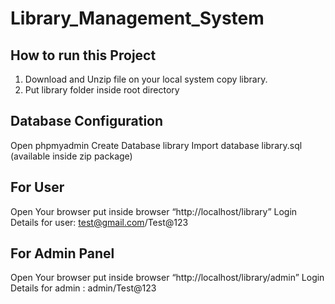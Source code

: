# Library_Management_System
 
## How to run this Project

1. Download and Unzip file on your local system copy library.
2. Put library folder inside root directory

## Database Configuration

Open phpmyadmin
Create Database library
Import database library.sql (available inside zip package)

## For User

Open Your browser put inside browser “http://localhost/library”
Login Details for user: test@gmail.com/Test@123

## For Admin Panel

Open Your browser put inside browser “http://localhost/library/admin”
Login Details for admin : admin/Test@123
